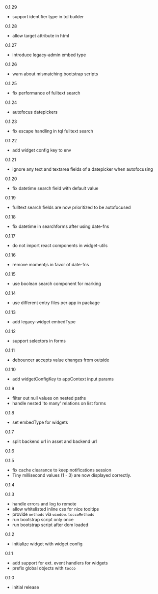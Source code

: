 0.1.29
- support identifier type in tql builder

0.1.28
- allow target attribute in html

0.1.27
- introduce legacy-admin embed type

0.1.26
- warn about mismatching bootstrap scripts

0.1.25
- fix performance of fulltext search

0.1.24
- autofocus datepickers

0.1.23
- fix escape handling in tql fulltext search

0.1.22
- add widget config key to env

0.1.21
- ignore any text and textarea fields of a datepicker when autofocusing

0.1.20
- fix datetime search field with default value

0.1.19
- fulltext search fields are now prioritized to be autofocused

0.1.18
- fix datetime in searchforms after using date-fns

0.1.17
- do not import react components in widget-utils

0.1.16
- remove momentjs in favor of date-fns

0.1.15
- use boolean search component for marking

0.1.14
- use different entry files per app in package

0.1.13
- add legacy-widget embedType

0.1.12
- support selectors in forms

0.1.11
- debouncer accepts value changes from outside

0.1.10
- add widgetConfigKey to appContext input params

0.1.9
- filter out null values on nested paths
- handle nested 'to many' relations on list forms

0.1.8
- set embedType for widgets

0.1.7
- split backend url in asset and backend url

0.1.6


0.1.5
- fix cache clearance to keep notifications session
- Tiny millisecond values (1 - 3) are now displayed correctly.

0.1.4


0.1.3
- handle errors and log to remote
- allow whitelisted inline css for nice tooltips
- provide `methods` via `window.toccoMethods`
- run bootstrap script only once
- run bootstrap script after dom loaded

0.1.2
- initialize widget with widget config

0.1.1
- add support for ext. event handlers for widgets
- prefix global objects with `tocco`

0.1.0
- initial release

